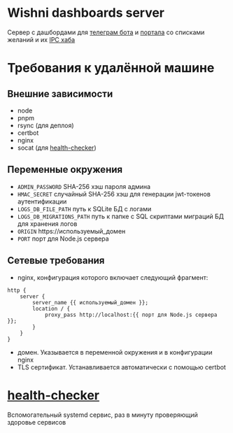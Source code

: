 # Wishni dashboards server
Сервер с дашбордами для [телеграм бота](bot/README.md) и [портала](portal/README.md) со списками желаний и их [IPC хаба](hub/README.md)

# Требования к удалённой машине
## Внешние зависимости
- node
- pnpm
- rsync (для деплоя)
- certbot
- nginx
- socat (для [health-checker](health-checker))

## Переменные окружения
- `ADMIN_PASSWORD` SHA-256 хэш пароля админа
- `HMAC_SECRET` случайный SHA-256 хэш для генерации jwt-токенов аутентификации
- `LOGS_DB_FILE_PATH` путь к SQLite БД с логами
- `LOGS_DB_MIGRATIONS_PATH` путь к папке с SQL скриптами миграций БД для хранения логов
- `ORIGIN` https://используемый_домен
- `PORT` порт для Node.js сервера

## Сетевые требования
- nginx, конфигурация которого включает следующий фрагмент:
```nginx
http {
    server {
        server_name {{ используемый_домен }};
        location / {
            proxy_pass http://localhost:{{ порт для Node.js сервера }};
        }
    }
}
```
- домен. Указывается в переменной окружения и в конфигурации nginx
- TLS сертификат. Устанавливается автоматически с помощью certbot

# [health-checker](health-checker)
Вспомогательный systemd сервис, раз в минуту проверяющий здоровье сервисов
